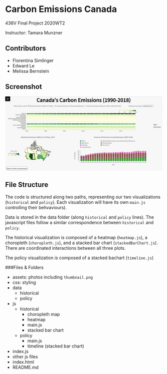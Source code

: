 # Carbon Emissions Canada
436V Final Project 2020WT2

Instructor: Tamara Munzner

## Contributors 
- Florentina Simlinger
- Edward Le
- Melissa Bernstein

## Screenshot
![](thumbnail.png)
## File Structure
The code is structured along two paths, representing our two visualizations (`historical` and `policy`).
Each visualization will have its own `main.js` controlling their behvaviours).

Data is stored in the data folder (along `historical` and `policy` lines).
The javascript files follow a similar correspondence between `historical` and `policy`.

The historical visualization is composed of a heatmap (`heatmap.js`), a choropleth (`choropleth.js`),
and a stacked bar chart (`stackedBarChart.js`). There are coordinated interactions between all three plots.

The policy visualization is composed of a stacked bachart (`timeline.js`)

###Files & Folders
- assets: photos including `thumbnail.png`
- css: styling
- data
    - historical
    - policy
- js
    - historical
        - choropleth map
        - heatmap
        - main.js
        - stacked bar chart
    - policy
        - main.js
        - timeline (stacked bar chart)
- index.js
- other js files
- index.html
- README.md

